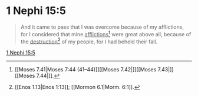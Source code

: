 # 1 Nephi 15:5

> And it came to pass that I was overcome because of my afflictions, for I considered that mine <u>afflictions</u>[^a] were great above all, because of the <u>destruction</u>[^b] of my people, for I had beheld their fall.

[1 Nephi 15:5](https://www.churchofjesuschrist.org/study/scriptures/bofm/1-ne/15?lang=eng&id=p5#p5)


[^a]: [[Moses 7.41|Moses 7:44 (41–44)]][[Moses 7.42|]][[Moses 7.43|]][[Moses 7.44|]].  
[^b]: [[Enos 1.13|Enos 1:13]]; [[Mormon 6.1|Morm. 6:1]].  
